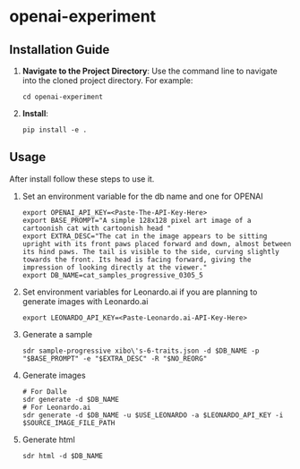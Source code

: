 # openai-experiment

## Installation Guide

1. **Navigate to the Project Directory**: Use the command line to navigate into the cloned project directory. For example:
    ```
    cd openai-experiment
    ```

2. **Install**: 
    ```
    pip install -e .
    ```

## Usage
After install follow these steps to use it.

1. Set an environment variable for the db name and one for OPENAI
    ```
    export OPENAI_API_KEY=<Paste-The-API-Key-Here>
    export BASE_PROMPT="A simple 128x128 pixel art image of a cartoonish cat with cartoonish head "
    export EXTRA_DESC="The cat in the image appears to be sitting upright with its front paws placed forward and down, almost between its hind paws. The tail is visible to the side, curving slightly towards the front. Its head is facing forward, giving the impression of looking directly at the viewer."
    export DB_NAME=cat_samples_progressive_0305_5
    ```
2. Set environment variables for Leonardo.ai if you are planning to generate images with Leonardo.ai
    ```
    export LEONARDO_API_KEY=<Paste-Leonardo.ai-API-Key-Here>
    ```
3. Generate a sample
    ```
    sdr sample-progressive xibo\'s-6-traits.json -d $DB_NAME -p "$BASE_PROMPT" -e "$EXTRA_DESC" -R "$NO_REORG"
    ```
4. Generate images
    ```
    # For Dalle
    sdr generate -d $DB_NAME
    # For Leonardo.ai
    sdr generate -d $DB_NAME -u $USE_LEONARDO -a $LEONARDO_API_KEY -i $SOURCE_IMAGE_FILE_PATH
    ```
5. Generate html
    ```
    sdr html -d $DB_NAME
    ```
